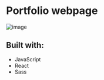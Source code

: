 # Portfolio webpage

![image](https://user-images.githubusercontent.com/94398533/174826741-7b2d1b7d-7070-4e40-bdc7-7a864b2fdc05.png)

## Built with:

- JavaScript
- React
- Sass

